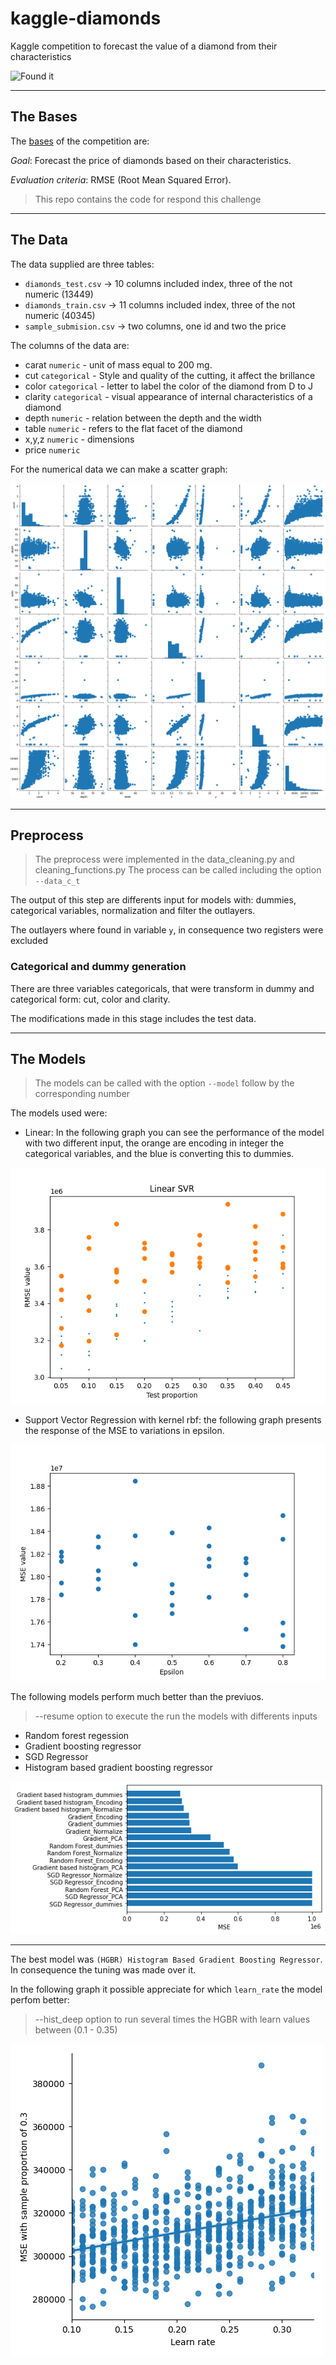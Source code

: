 # kaggle-diamonds

Kaggle competition to forecast the value of a diamond from their characteristics

![Found it](https://461v122bygqy1vf6uy3o7ubf-wpengine.netdna-ssl.com/wp-content/uploads/2020/01/Blood-Diamonds-2006.jpg)

---
## The Bases

The [bases](https://www.kaggle.com/c/diamonds-datamad0320) of the competition are:

*Goal*: Forecast the price of diamonds based on their characteristics.

*Evaluation criteria*: RMSE (Root Mean Squared Error).

>
> This repo contains the code for respond this challenge
>

---
## The Data

The data supplied are three tables:

+ `diamonds_test.csv` -> 10 columns included index, three of the not numeric (13449)
+ `diamonds_train.csv` -> 11 columns included index, three of the not numeric (40345)
+ `sample_submision.csv` -> two columns, one id and two the price

The columns of the data are:

   -  carat `numeric` - unit of mass equal to 200 mg.
   -  cut    `categorical`  - Style and quality of the cutting, it affect the brillance
   -  color  `categorical`  - letter to label the color of the diamond from D to J 
   -  clarity `categorical` - visual appearance of internal characteristics of a diamond
   -  depth   `numeric`     - relation between the depth and the width 
   -  table  `numeric`  - refers to the flat facet of the diamond 
   -  x,y,z `numeric`     - dimensions 
   -  price `numeric`     

For the numerical data we can make a scatter graph:

![graph](output/descrip_var.png)

---
## Preprocess

> The preprocess were implemented in the data_cleaning.py and cleaning_functions.py
> The process can be called including the option `--data_c_t`

The output of this step are differents input for models with: dummies, categorical variables, normalization and filter the outlayers. 

The outlayers where found in variable `y`, in consequence two registers were excluded 

### Categorical and dummy generation

There are three variables categoricals, that were transform in dummy and
categorical form: cut, color and clarity.

The modifications made in this stage includes the test data.

---
## The Models

>
> The models can be called with the option `--model` follow by the corresponding number 
>

The models used were:

- Linear: In the following graph you can see the performance of the model with two different input, the orange are encoding in integer the categorical variables, and the blue is converting this to dummies. 

![linear](output/svr_lin_rmse_vs_sample_ne.png)

- Support Vector Regression with kernel rbf: the following graph presents the response of the MSE to variations in epsilon.

![SVR](output/svr_rmse_vs_epsilon_PCA.png)

The following models perform much better than the previuos.

> --resume option to execute the run the models with differents inputs

- Random forest regession
- Gradient boosting regressor
- SGD Regressor 
- Histogram based gradient boosting regressor

![result](output/resume.png)

---
The best model was `(HGBR) Histogram Based Gradient Boosting Regressor`. In consequence the tuning was made over it.

In the following graph it possible appreciate for which `learn_rate` the model perfom better:

> --hist_deep option to run several times the HGBR with learn values between (0.1 - 0.35)

![tuning](output/Hist_Grad.png)


